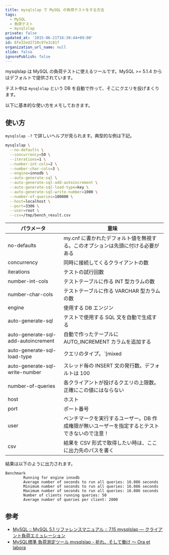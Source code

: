 ```yaml
---
title: mysqlslap で MySQL の負荷テストをする方法
tags:
  - MySQL
  - 負荷テスト
  - mysqlslap
private: false
updated_at: '2015-06-21T16:30:44+09:00'
id: 8fe32ed2720c97e3c81f
organization_url_name: null
slide: false
ignorePublish: false
---
```

mysqlslap は MySQL の負荷テストに使えるツールです。MySQL >=  5.1.4 からはデフォルトで提供されています。

テスト中は `mysqlslap` という DB を自動で作って、そこにクエリを投げまくります。

以下に基本的な使い方をメモしておきます。


<!--more-->


使い方
------
`mysqlslap -?` で詳しいヘルプが見られます。典型的な例は下記。

```bash
mysqlslap \
  --no-defaults \
  --concurrency=50 \
  --iterations=1 \
  --number-int-cols=2 \
  --number-char-cols=3 \
  --engine=innodb \
  --auto-generate-sql \
  --auto-generate-sql-add-autoincrement \
  --auto-generate-sql-load-type=key \
  --auto-generate-sql-write-number=1000 \
  --number-of-queries=100000 \
  --host=localhost \
  --port=3306 \
  --user=root \
  --csv=/tmp/bench_result.csv
```

| パラメータ | 意味 |
|------------|------|
|no-defaults|my.cnf に書かれたデフォルト値を無視する。このオプションは先頭に付ける必要がある|
|concurrency|同時に接続してくるクライアントの数|
|iterations|テストの試行回数|
|number-int-cols|テストテーブルに作る INT 型カラムの数|
|number-char-cols|テストテーブルに作る VARCHAR 型カラムの数|
|engine|使用する DB エンジン|
|auto-generate-sql|テストで使用する SQL 文を自動で生成する|
|auto-generate-sql-add-autoincrement|自動で作ったテーブルに AUTO_INCREMENT カラムを追加する|
|auto-generate-sql-load-type|クエリのタイプ。`[mixed|update|write|key|read]`から選ぶ。デフォルトは `mixed`|
|auto-generate-sql-write-number|スレッド毎の INSERT 文の発行数。デフォルトは 100|
|number-of-queries|各クライアントが投げるクエリの上限数。正確にこの値にはならない|
|host|ホスト|
|port|ポート番号|
|user|ベンチマークを実行するユーザー。DB 作成権限が無いユーザーを指定するとテストできないので注意！|
|csv|結果を CSV 形式で取得したい時は、ここに出力先のパスを書く|

結果は以下のように出力されます。

```
Benchmark
        Running for engine innodb
        Average number of seconds to run all queries: 16.086 seconds
        Minimum number of seconds to run all queries: 16.086 seconds
        Maximum number of seconds to run all queries: 16.086 seconds
        Number of clients running queries: 50
        Average number of queries per client: 2000
```


参考
----
- [MySQL :: MySQL 5.1 リファレンスマニュアル :: 7.15 mysqlslap — クライアント負荷エミュレーション](http://dev.mysql.com/doc/refman/5.1/ja/mysqlslap.html)
- [MySQL標準 負荷測定ツール mysqlslap - 祈れ、そして働け ～ Ora et labora](http://d.hatena.ne.jp/tetsuyai/20110209/1297253834)
